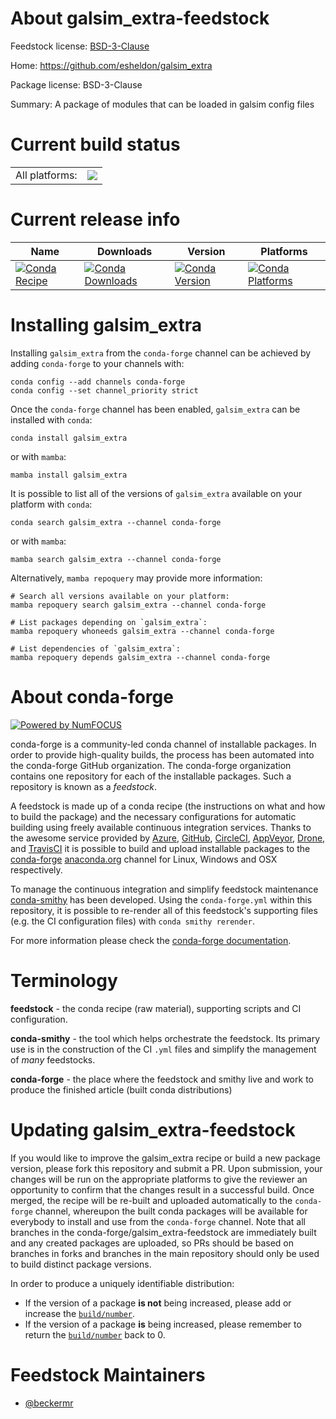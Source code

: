 About galsim_extra-feedstock
============================

Feedstock license: [BSD-3-Clause](https://github.com/conda-forge/galsim_extra-feedstock/blob/main/LICENSE.txt)

Home: https://github.com/esheldon/galsim_extra

Package license: BSD-3-Clause

Summary: A package of modules that can be loaded in galsim config files

Current build status
====================


<table><tr><td>All platforms:</td>
    <td>
      <a href="https://dev.azure.com/conda-forge/feedstock-builds/_build/latest?definitionId=12482&branchName=main">
        <img src="https://dev.azure.com/conda-forge/feedstock-builds/_apis/build/status/galsim_extra-feedstock?branchName=main">
      </a>
    </td>
  </tr>
</table>

Current release info
====================

| Name | Downloads | Version | Platforms |
| --- | --- | --- | --- |
| [![Conda Recipe](https://img.shields.io/badge/recipe-galsim_extra-green.svg)](https://anaconda.org/conda-forge/galsim_extra) | [![Conda Downloads](https://img.shields.io/conda/dn/conda-forge/galsim_extra.svg)](https://anaconda.org/conda-forge/galsim_extra) | [![Conda Version](https://img.shields.io/conda/vn/conda-forge/galsim_extra.svg)](https://anaconda.org/conda-forge/galsim_extra) | [![Conda Platforms](https://img.shields.io/conda/pn/conda-forge/galsim_extra.svg)](https://anaconda.org/conda-forge/galsim_extra) |

Installing galsim_extra
=======================

Installing `galsim_extra` from the `conda-forge` channel can be achieved by adding `conda-forge` to your channels with:

```
conda config --add channels conda-forge
conda config --set channel_priority strict
```

Once the `conda-forge` channel has been enabled, `galsim_extra` can be installed with `conda`:

```
conda install galsim_extra
```

or with `mamba`:

```
mamba install galsim_extra
```

It is possible to list all of the versions of `galsim_extra` available on your platform with `conda`:

```
conda search galsim_extra --channel conda-forge
```

or with `mamba`:

```
mamba search galsim_extra --channel conda-forge
```

Alternatively, `mamba repoquery` may provide more information:

```
# Search all versions available on your platform:
mamba repoquery search galsim_extra --channel conda-forge

# List packages depending on `galsim_extra`:
mamba repoquery whoneeds galsim_extra --channel conda-forge

# List dependencies of `galsim_extra`:
mamba repoquery depends galsim_extra --channel conda-forge
```


About conda-forge
=================

[![Powered by
NumFOCUS](https://img.shields.io/badge/powered%20by-NumFOCUS-orange.svg?style=flat&colorA=E1523D&colorB=007D8A)](https://numfocus.org)

conda-forge is a community-led conda channel of installable packages.
In order to provide high-quality builds, the process has been automated into the
conda-forge GitHub organization. The conda-forge organization contains one repository
for each of the installable packages. Such a repository is known as a *feedstock*.

A feedstock is made up of a conda recipe (the instructions on what and how to build
the package) and the necessary configurations for automatic building using freely
available continuous integration services. Thanks to the awesome service provided by
[Azure](https://azure.microsoft.com/en-us/services/devops/), [GitHub](https://github.com/),
[CircleCI](https://circleci.com/), [AppVeyor](https://www.appveyor.com/),
[Drone](https://cloud.drone.io/welcome), and [TravisCI](https://travis-ci.com/)
it is possible to build and upload installable packages to the
[conda-forge](https://anaconda.org/conda-forge) [anaconda.org](https://anaconda.org/)
channel for Linux, Windows and OSX respectively.

To manage the continuous integration and simplify feedstock maintenance
[conda-smithy](https://github.com/conda-forge/conda-smithy) has been developed.
Using the ``conda-forge.yml`` within this repository, it is possible to re-render all of
this feedstock's supporting files (e.g. the CI configuration files) with ``conda smithy rerender``.

For more information please check the [conda-forge documentation](https://conda-forge.org/docs/).

Terminology
===========

**feedstock** - the conda recipe (raw material), supporting scripts and CI configuration.

**conda-smithy** - the tool which helps orchestrate the feedstock.
                   Its primary use is in the construction of the CI ``.yml`` files
                   and simplify the management of *many* feedstocks.

**conda-forge** - the place where the feedstock and smithy live and work to
                  produce the finished article (built conda distributions)


Updating galsim_extra-feedstock
===============================

If you would like to improve the galsim_extra recipe or build a new
package version, please fork this repository and submit a PR. Upon submission,
your changes will be run on the appropriate platforms to give the reviewer an
opportunity to confirm that the changes result in a successful build. Once
merged, the recipe will be re-built and uploaded automatically to the
`conda-forge` channel, whereupon the built conda packages will be available for
everybody to install and use from the `conda-forge` channel.
Note that all branches in the conda-forge/galsim_extra-feedstock are
immediately built and any created packages are uploaded, so PRs should be based
on branches in forks and branches in the main repository should only be used to
build distinct package versions.

In order to produce a uniquely identifiable distribution:
 * If the version of a package **is not** being increased, please add or increase
   the [``build/number``](https://docs.conda.io/projects/conda-build/en/latest/resources/define-metadata.html#build-number-and-string).
 * If the version of a package **is** being increased, please remember to return
   the [``build/number``](https://docs.conda.io/projects/conda-build/en/latest/resources/define-metadata.html#build-number-and-string)
   back to 0.

Feedstock Maintainers
=====================

* [@beckermr](https://github.com/beckermr/)

